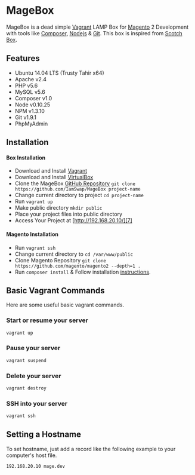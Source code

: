 # MageBox
MageBox is a dead simple [Vagrant][1] LAMP Box for [Magento][2] 2 Development with tools like [Composer][3], [Nodejs][4] &amp; [Git][5]. This box is inspired from [Scotch Box](https://github.com/scotch-io/scotch-box/).

## Features
- Ubuntu 14.04 LTS (Trusty Tahir x64)
- Apache v2.4
- PHP v5.6
- MySQL v5.6
- Composer v1.0
- Node v0.10.25
- NPM v1.3.10
- Git v1.9.1
- PhpMyAdmin


## Installation

#### Box Installation
* Download and Install [Vagrant][1]
* Download and Install [VirtualBox][6]
* Clone the MageBox [GitHub Repository](https://github.com/IamSwap/MageBox) ``` git clone https://github.com/IamSwap/MageBox project-name ```
* Change current directory to project ``` cd project-name ```
* Run ``` vagrant up ```
* Make public directory ``` mkdir public ```
* Place your project files into public directory
* Access Your Project at  [http://192.168.20.10/][7]

#### Magento Installation
* Run ``` vagrant ssh ```
* Change current directory to ``` cd /var/www/public ```
* Clone Magento Repository ``` git clone https://github.com/magento/magento2 --depth=1 . ```
* Run ``` composer install ``` & Follow installation [instructions](http://devdocs.magento.com/guides/v2.0/install-gde/prereq/dev_install.html).



## Basic Vagrant Commands
Here are some useful basic vagrant commands.

### Start or resume your server
```bash
vagrant up
```

### Pause your server
```bash
vagrant suspend
```

### Delete your server
```bash
vagrant destroy
```

### SSH into your server
```bash
vagrant ssh
```


## Setting a Hostname
To set hostname, just add a record like the following example to your computer's host file.

```bash
192.168.20.10 mage.dev
```

 [1]: https://www.vagrantup.com/downloads.html
 [2]: http://magento.com
 [3]: https://getcomposer.org
 [4]: https://nodejs.org
 [5]: https://git-scm.com
 [6]: https://www.virtualbox.org/wiki/Downloads
 [7]: http://192.168.20.10/
